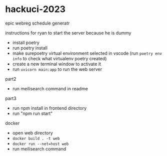 # hackuci-2023
epic webreg schedule generatr

instructions for ryan to start the server because he is dummy
 - install poetry
 - run poetry install
 - make surepoetry virtual environment selected in vscode (run `poetry env info` to check what virtualenv poetry created)
 - create a new terminal window to activate it
 - run `uvicorn main:app` to run the web server

part2
 - run meilisearch command in readme

part3
 - run npm install in frontend directory
 - run "npm run start"


docker
 - open web directory
 - `docker build . -t web`
 - `docker run --net=host web`
 - run meilisearch command
